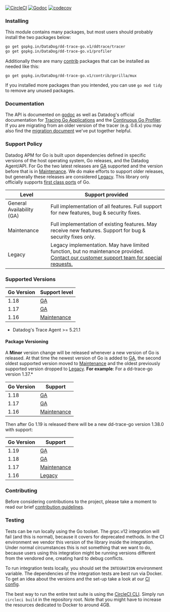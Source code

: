 [![CircleCI](https://circleci.com/gh/DataDog/dd-trace-go/tree/v1.svg?style=svg)](https://circleci.com/gh/DataDog/dd-trace-go/tree/v1)
[![Godoc](http://img.shields.io/badge/godoc-reference-blue.svg?style=flat)](https://godoc.org/gopkg.in/DataDog/dd-trace-go.v1/ddtrace)
[![codecov](https://codecov.io/gh/DataDog/dd-trace-go/branch/v1/graph/badge.svg?token=jGG20Xhv8i)](https://codecov.io/gh/DataDog/dd-trace-go)

### Installing

This module contains many packages, but most users should probably install the two packages below:

```bash
go get gopkg.in/DataDog/dd-trace-go.v1/ddtrace/tracer
go get gopkg.in/DataDog/dd-trace-go.v1/profiler
```

Additionally there are many [contrib](./contrib) packages that can be installed as needed like this:

```
go get gopkg.in/DataDog/dd-trace-go.v1/contrib/gorilla/mux
```

If you installed more packages than you intended, you can use `go mod tidy` to remove any unused packages.

### Documentation

The API is documented on [godoc](https://godoc.org/gopkg.in/DataDog/dd-trace-go.v1/ddtrace) as well as Datadog's official documentation for [Tracing Go Applications](https://docs.datadoghq.com/tracing/setup/go/) and the [Continuous Go Profiler](https://docs.datadoghq.com/tracing/profiler/enabling/go). If you are migrating from an older version of the tracer (e.g. 0.6.x) you may also find the [migration document](MIGRATING.md) we've put together helpful.

### Support Policy

Datadog APM for Go is built upon dependencies defined in specific versions of the host operating system, Go releases, and the Datadog Agent/API. For Go the two latest releases are [GA](#support-ga) supported and the version before that is in [Maintenance](#support-maintenance). We do make efforts to support older releases, but generally these releases are considered [Legacy](#support-legacy). This library only officially supports [first class ports](https://github.com/golang/go/wiki/PortingPolicy#first-class-ports) of Go.

| **Level**                                              | **Support provided**                                                                                                                                                         |
|--------------------------------------------------------|------------------------------------------------------------------------------------------------------------------------------------------------------------------------------|
| <span id="support-ga">General Availability (GA)</span> | Full implementation of all features. Full support for new features, bug & security fixes.                                                                                    |
| <span id="support-maintenance">Maintenance</span>      | Full implementation of existing features. May receive new features. Support for bug & security fixes only.                                                                   |
| <span id="support-legacy">Legacy</span>                | Legacy implementation. May have limited function, but no maintenance provided. [Contact our customer support team for special requests.](https://www.datadoghq.com/support/) |

### Supported Versions

| **Go Version** | **Support level**                   |
|----------------|-------------------------------------|
| 1.18           | [GA](#support-ga)                   |
| 1.17           | [GA](#support-ga)                   |
| 1.16           | [Maintenance](#support-maintenance) |

* Datadog's Trace Agent >= 5.21.1

#### Package Versioning

A **Minor** version change will be released whenever a new version of Go is released. At that time the newest version of Go is added to [GA](#support-ga), the second oldest supported version moved to [Maintenance](#support-maintenance) and the oldest previously supported version dropped to [Legacy](#support-legacy).
**For example**:
For a dd-trace-go version 1.37.*

| Go Version | Support                             |
|------------|-------------------------------------|
| 1.18       | [GA](#support-ga)                   |
| 1.17       | [GA](#support-ga)                   |
| 1.16       | [Maintenance](#support-maintenance) |

Then after Go 1.19 is released there will be a new dd-trace-go version 1.38.0 with support:

| Go Version | Support                             |
|------------|-------------------------------------|
| 1.19       | [GA](#support-ga)                   |
| 1.18       | [GA](#support-ga)                   |
| 1.17       | [Maintenance](#support-maintenance) |
| 1.16       | [Legacy](#support-legacy)           |

### Contributing

Before considering contributions to the project, please take a moment to read our brief [contribution guidelines](CONTRIBUTING.md).

### Testing

Tests can be run locally using the Go toolset. The grpc.v12 integration will fail (and this is normal), because it covers for deprecated methods. In the CI environment
we vendor this version of the library inside the integration. Under normal circumstances this is not something that we want to do, because users using this integration
might be running versions different from the vendored one, creating hard to debug conflicts.

To run integration tests locally, you should set the `INTEGRATION` environment variable. The dependencies of the integration tests are best run via Docker. To get an
idea about the versions and the set-up take a look at our [CI config](./.circleci/config.yml).

The best way to run the entire test suite is using the [CircleCI CLI](https://circleci.com/docs/2.0/local-jobs/). Simply run `circleci build`
in the repository root. Note that you might have to increase the resources dedicated to Docker to around 4GB.
